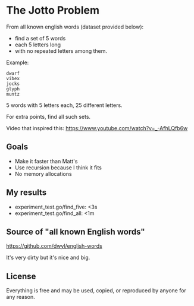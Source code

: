 # The Jotto Problem

From all known english words (dataset provided below):
- find a set of 5 words
- each 5 letters long
- with no repeated letters among them.

Example:

	dwarf
	vibex
	jocks
	glyph
	muntz

5 words with 5 letters each, 25 different letters.

For extra points, find all such sets.

Video that inspired this: https://www.youtube.com/watch?v=_-AfhLQfb6w

## Goals

- Make it faster than Matt's
- Use recursion because I think it fits
- No memory allocations

## My results

- experiment_test.go/find_five: <3s
- experiment_test.go/find_all:  <1m

## Source of "all known English words"

https://github.com/dwyl/english-words

It's very dirty but it's nice and big.

## License

Everything is free and may be used, copied, or reproduced by anyone for any reason.
